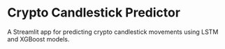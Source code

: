 # Crypto Candlestick Predictor

A Streamlit app for predicting crypto candlestick movements using LSTM and XGBoost models.